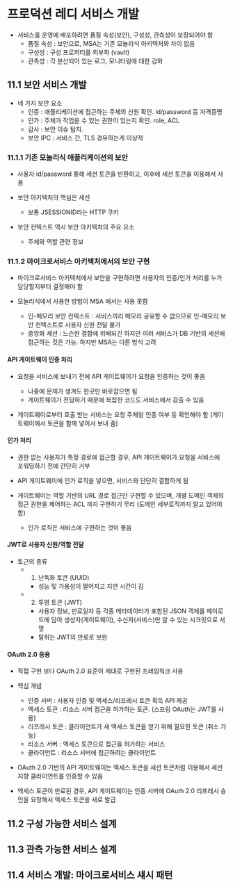 # 프로덕션 레디 서비스 개발
- 서비스를 운영에 배포하려면 품질 속성(보안), 구성성, 관측성이 보장되어야 함
  - 품질 속성 : 보안으로, MSA는 기존 모놀리식 아키텍처와 차이 없음
  - 구성성 : 구성 프로퍼티를 외부화 (vault)
  - 관측성 : 각 분산되어 있는 로그, 모니터링에 대한 강화

## 11.1 보안 서비스 개발
- 네 가지 보안 요소
  - 인증 : 애플리케이션에 접근하는 주체의 신원 확인. id/password 등 자격증명
  - 인가 : 주체가 작업을  수 있는 권한이 있는지 확인. role, ACL
  - 감사 : 보안 이슈 탐지.
  - 보안 IPC : 서비스 간, TLS 경유하는게 이상적

### 11.1.1 기존 모놀리식 애플리케이션의 보안
- 사용자 id/password 통해 세션 토큰을 반환하고, 이후에 세션 토큰을 이용해서 사용

- 보안 아키텍처의 핵심은 세션
  - 보통 JSESSIONID라는 HTTP 쿠키

- 보안 컨텍스트 역시 보안 아키텍처의 주요 요소
  - 주체와 역할 관련 정보

### 11.1.2 마이크로서비스 아키텍처에서의 보안 구현
- 마이크로서비스 아키텍처에서 보안을 구현하려면 사용자의 인증/인가 처리를 누가 담당할지부터 결정해야 함

- 모놀리식에서 사용한 방법이 MSA 에서는 사용 못함
  - 인-메모리 보안 컨텍스트 : 서비스끼리 메모리 공유할 수 없으므로 인-메모리 보안 컨텍스트로 사용자 신원 전달 불가 
  - 중앙화 세션 : 느슨한 결합에 위배되긴 하지만 여러 서비스가 DB 기반의 세션에 접근하는 것은 가능. 하지만 MSA는 다른 방식 고려

#### API 게이트웨이 인증 처리
- 요청을 서비스에 보내기 전에 API 게이트웨이가 요청을 인증하는 것이 좋음
  - 나중에 문제가 생겨도 한곳만 바로잡으면 됨
  - 게이트웨이가 전담하기 때문에 복잡한 코드도 서비스에서 감출 수 있음

- 게이트웨이로부터 호출 받는 서비스는 요청 주체랑 인증 여부 등 확인해야 함 (게이트웨이에서 토큰을 함께 넣어서 보내 줌)

#### 인가 처리
- 권한 없는 사용자가 특정 경로에 접근할 경우, API 게이트웨이가 요청을 서비스에 포워딩하기 전에 간단히 거부

- API 게이트웨이에 인가 로직을 넣으면, 서비스와 단단히 결함하게 됨
- 게이트웨이는 역할 기반의 URL 경로 접근만 구현할 수 있으며, 개별 도메인 객체의 접근 권한을 제어하는 ACL 까지 구현하기 무리 (도메인 세부로직까지 알고 있어야 함)
  - 인가 로직은 서비스에 구현하는 것이 좋음

#### JWT로 사용자 신원/역할 전달
- 토근의 종류
  - 1) 난독화 토큰 (UUID)
    - 성능 및 가용성이 떨어지고 지연 시간이 김
  - 2) 투명 토큰 (JWT)
    - 사용자 정보, 만료일자 등 각종 메타데이터가 포함된 JSON 객체를 페이로드에 담아 생성자(게이트웨이), 수신자(서비스)만 알 수 있는 시크릿으로 서명
    - 탈취는 JWT의 만료로 보완

#### OAuth 2.0 응용
- 직접 구현 보다 OAuth 2.0 표준이 제대로 구현된 프레임워크 사용

- 핵심 개념 
  - 인증 서버 : 사용자 인증 및 액세스/리프레시 토큰 획득 API 제공
  - 액세스 토큰 : 리소스 서버 접근을 허가하는 토큰. (스프링 OAuth는 JWT를 사용)
  - 리프레시 토큰 : 클라이언트가 새 액세스 토큰을 얻기 위해 필요한 토큰 (취소 가능)
  - 리소스 서버 : 액세스 토큰으로 접근을 허가하는 서비스
  - 클라이언트 : 리소스 서버에 접근하려는 클라이언트

- OAuth 2.0 기반의 API 게이트웨이는 액세스 토큰을 세션 토큰처럼 이용해서 세션 지향 클라이언트를 인증할 수 있음
- 액세스 토큰이 만료된 경우, API 게이트웨이는 인증 서버에 OAuth 2.0 리프레시 승인을 요청해서 액세스 토큰을 새로 발급


## 11.2 구성 가능한 서비스 설계

## 11.3 관측 가능한 서비스 설계

## 11.4 서비스 개발: 마이크로서비스 섀시 패턴
